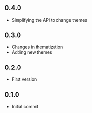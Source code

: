## 0.4.0

* Simplifying the API to change themes

## 0.3.0

* Changes in thematization
* Adding new themes

## 0.2.0

* First version

## 0.1.0

* Initial commit